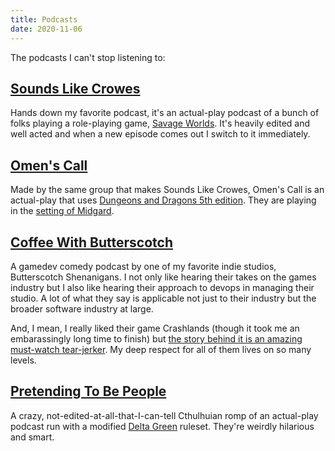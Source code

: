 ```yaml
---
title: Podcasts
date: 2020-11-06
---
```


The podcasts I can't stop listening to:

## [Sounds Like Crowes][crowes]

Hands down my favorite podcast, it's an actual-play podcast of a bunch of folks playing a role-playing game, [Savage Worlds][savageworlds]. It's heavily edited and well acted and when a new episode comes out I switch to it immediately.

## [Omen's Call][omens]

Made by the same group that makes Sounds Like Crowes, Omen's Call is an actual-play that uses [Dungeons and Dragons 5th edition][dnd]. They are playing in the [setting of Midgard][midgard].

## [Coffee With Butterscotch][butterscotch]

A gamedev comedy podcast by one of my favorite indie studios, Butterscotch Shenanigans. I not only like hearing their takes on the games industry but I also like hearing their approach to devops in managing their studio. A lot of what they say is applicable not just to their industry but the broader software industry at large.

And, I mean, I really liked their game Crashlands (though it took me an embarassingly long time to finish) but [the story behind it is an amazing must-watch tear-jerker][lastgameimakebeforeidie]. My deep respect for all of them lives on so many levels.

## [Pretending To Be People][ptbp]

A crazy, not-edited-at-all-that-I-can-tell Cthulhuian romp of an actual-play podcast run with a modified [Delta Green][deltagreen] ruleset. They're weirdly hilarious and smart.


[crowes]: http://www.soundslikecrowes.com/
[savageworlds]: https://www.peginc.com/product-category/savage-worlds/
[omens]: https://www.omenscall.com/
[midgard]: https://koboldpress.com/midgard/
[dnd]: https://dnd.wizards.com/
[butterscotch]: https://podcast.bscotch.net/
[lastgameimakebeforeidie]: https://www.youtube.com/watch?v=LQHtOg46eOw
[ptbp]: https://podcasts.apple.com/us/podcast/pretending-to-be-people/id1443447819
[deltagreen]: http://www.delta-green.com/
